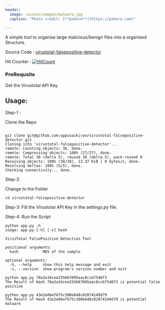 ```yaml
---
header:
  image: /assets/images/malware.jpg
  caption: "Photo credit: [**pxhere**](https://pxhere.com)"

---
```


A simple tool to organise large malicious/benign files into a organised Structure.

Source Code : [virustotal-falsepositive-detector](https://github.com/uppusaikiran/virustotal-falsepositive-detector)

Hit Counter : [![HitCount](http://hits.dwyl.io/uppusaikiran/virustotal-falsepositive-detector.svg)](http://hits.dwyl.io/uppusaikiran/virustotal-falsepositive-detector)



### PreRequsite

Get the Virustotal API Key.

## Usage:


Step-1 :

Clone the Repo

```

git clone git@github.com:uppusaikiran/virustotal-falsepositive-detector.git
Cloning into 'virustotal-falsepositive-detector'...
remote: Counting objects: 38, done.
remote: Compressing objects: 100% (27/27), done.
remote: Total 38 (delta 5), reused 38 (delta 5), pack-reused 0
Receiving objects: 100% (38/38), 13.37 KiB | 0 bytes/s, done.
Resolving deltas: 100% (5/5), done.
Checking connectivity... done.

```
Step-2:

Change to the Folder
```
cd virustotal-falsepositive-detector
```

Step-3:
Fill the Virustotal API Key in the settings.py file.

Step-4:
Run the Script
```
python app.py -h
usage: app.py [-h] [-v] hash

VirusTotal FalsePositive Detection Tool

positional arguments:
  hash           MD5 of the sample

optional arguments:
  -h, --help     show this help message and exit
  -v, --version  show program's version number and exit

python app.py 78a3a34cee255667095aac8ccb7540f3
The Result of Hash 78a3a34cee255667095aac8ccb7540f3 is potential false positive

python app.py 43e2e0bef675c300e648c82874149d79
The Result of Hash 43e2e0bef675c300e648c82874149d79 is potential malware

```
